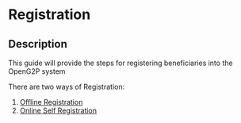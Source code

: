 # Registration

## Description

This guide will provide the steps for registering beneficiaries into the OpenG2P system

There are two ways of Registration:

1. [Offline Registration](offline-registration.md)
2. [Online Self Registration](online-self-registration.md)
